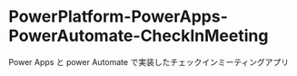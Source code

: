 # PowerPlatform-PowerApps-PowerAutomate-CheckInMeeting
 Power Apps と power Automate で実装したチェックインミーティングアプリ
